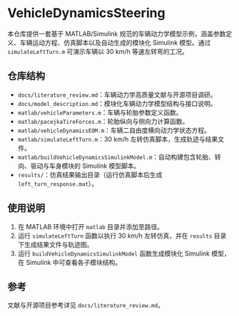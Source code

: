# VehicleDynamicsSteering

本仓库提供一套基于 MATLAB/Simulink 规范的车辆动力学模型示例，涵盖参数定义、车辆运动方程、仿真脚本以及自动生成的模块化 Simulink 模型。通过 `simulateLeftTurn.m` 可演示车辆以 30 km/h 等速左转弯的工况。

## 仓库结构
- `docs/literature_review.md`：车辆动力学高质量文献与开源项目调研。
- `docs/model_description.md`：模块化车辆动力学模型结构与接口说明。
- `matlab/vehicleParameters.m`：车辆与轮胎参数定义函数。
- `matlab/pacejkaTireForces.m`：轮胎纵向与侧向力计算函数。
- `matlab/vehicleDynamicsEOM.m`：车辆二自由度横向动力学状态方程。
- `matlab/simulateLeftTurn.m`：30 km/h 左转仿真脚本，生成轨迹与结果文件。
- `matlab/buildVehicleDynamicsSimulinkModel.m`：自动构建包含轮胎、转向、驱动与车身模块的 Simulink 模型脚本。
- `results/`：仿真结果输出目录（运行仿真脚本后生成 `left_turn_response.mat`）。

## 使用说明
1. 在 MATLAB 环境中打开 `matlab` 目录并添加至路径。
2. 运行 `simulateLeftTurn` 函数以执行 30 km/h 左转仿真，并在 `results` 目录下生成结果文件与轨迹图。
3. 运行 `buildVehicleDynamicsSimulinkModel` 函数生成模块化 Simulink 模型，在 Simulink 中可查看各子模块结构。

## 参考
文献与开源项目参考详见 `docs/literature_review.md`。

